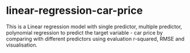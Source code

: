 # linear-regression-car-price

This is a Linear regression model with single predictor, multiple predictor, polynomial regression to predict the target variable - car price by comparing with different predictors using evaluation r-squared, RMSE and visualisation.
